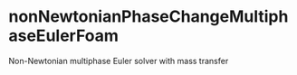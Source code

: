 # nonNewtonianPhaseChangeMultiphaseEulerFoam
Non-Newtonian multiphase Euler solver with mass transfer
